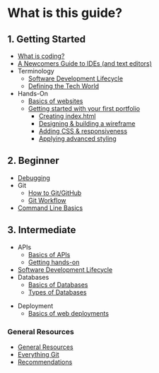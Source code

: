 # What is this guide?

## 1. Getting Started

- [What is coding?](1-getting-started/what-is-coding.md)
- [A Newcomers Guide to IDEs (and text editors)](1-getting-started/ides-and-text-editors.md)
- Terminology
  - [Software Development Lifecycle](1-getting-started/software-development-lifecycle.md)
  - [Defining the Tech World](1-getting-started/defining-the-tech-world.md)
- Hands-On
  - [Basics of websites](1-getting-started/website-basics.md)
  - [Getting started with your first portfolio](1-getting-started/website-handson/website-handson.md)
    - [Creating index.html](1-getting-started/website-handson/part-1.md)
    - [Designing & building a wireframe](1-getting-started/website-handson/part-2.md)
    - [Adding CSS & responsiveness](1-getting-started/website-handson/part-3.md)
    - [Applying advanced styling](1-getting-started/website-handson/part-4.md)

## 2. Beginner

- [Debugging](2-beginner/debugging.md)
- Git
  - [How to Git/GitHub](2-beginner/how-to-git-github.md)
  - [Git Workflow](2-beginner/git-workflow.md)
- [Command Line Basics](2-beginner/command-line-basics.md)

## 3. Intermediate

- APIs
  - [Basics of APIs](3-intermediate/apis-basics.md)
  - [Getting hands-on](3-intermediate/apis-handson.md)
- [Software Development Lifecycle](3-intermediate/software-development-lifecycle.md)
- Databases
  - [Basics of Databases](3-intermediate/db-basics.md)
  - [Types of Databases](3-intermediate/db-types.md)
* Deployment
  * [Basics of web deployments](3-intermediate/deployment.md)

### General Resources

- [General Resources](2-beginner/general-resources.md)
- [Everything Git](recs/git-recs.md)
- [Recommendations](recs/general-recs.md)

